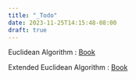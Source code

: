 ```yaml
---
title: "_Todo"
date: 2023-11-25T14:15:48-08:00
draft: true
---
```


Euclidean Algorithm
: [Book](https://learn.zybooks.com/zybook/WGUC9602018/chapter/2/section/10)

Extended Euclidean Algorithm
: [Book](https://learn.zybooks.com/zybook/WGUC9602018/chapter/2/section/11)
